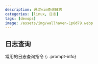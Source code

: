 ```yaml
---
description: 通过vim查询日志
categories: [linux, 日志]
tags: [devops]
image: /assets/img/wallhaven-1p6d79.webp
---
```


## 日志查询

常用的日志查询指令
{: .prompt-info}


